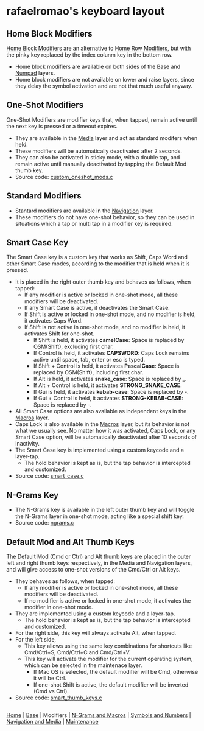 # rafaelromao's keyboard layout

## Home Block Modifiers

[Home Block Modifiers](https://precondition.github.io/home-row-mods#alternative-home-row-mods-layout) are an alternative to [Home Row Modifiers](https://precondition.github.io/home-row-mods), but with the pinky key replaced by the index colunm key in the bottom row.

- Home block modifiers are available on both sides of the [Base](base.md) and [Numpad](symbols.md#numpad-layer) layers.
- Home block modifiers are not available on lower and raise layers, since they delay the symbol activation and are not that much useful anyway.

## One-Shot Modifiers

One-Shot Modifiers are modifier keys that, when tapped, remain active until the next key is pressed or a timeout expires. 
- They are available in the [Media](navigation.md#media) layer and act as standard modifers when held.
- These modifiers will be automatically deactivated after 2 seconds. 
- They can also be activated in sticky mode, with a double tap, and remain active until manually deactivated by tapping the Default Mod thumb key.
- Source code: [custom_oneshot_mods.c](../src/qmk/users/rafaelromao/features/custom_oneshot_mods.c)

## Standard Modifiers

- Stantard modifiers are available in the [Navigation](navigation.md#navigation) layer.
- These modifiers do not have one-shot behavior, so they can be used in situations which a tap or multi tap in a modifier key is required.

## Smart Case Key 

The Smart Case key is a custom key that works as Shift, Caps Word and other Smart Case modes, according to the modifier that is held when it is pressed.
- It is placed in the right outer thumb key and behaves as follows, when tapped:
    - If any modifier is active or locked in one-shot mode, all these modifiers will be deactivated.
    - If any Smart Case is active, it deactivates the Smart Case.
    - If Shift is active or locked in one-shot mode, and no modifier is held, it activates Caps Word.
    - If Shift is not active in one-shot mode, and no modifier is held, it activates Shift for one-shot.
        - If Shift is held, it activates **camelCase**: Space is replaced by OSM(Shift), excluding first char.
        - If Control is held, it activates **CAPSWORD**: Caps Lock remains active until space, tab, enter or esc is typed.
        - If Shift + Control is held, it activates **PascalCase**: Space is replaced by OSM(Shift), including first char.
        - If Alt is held, it activates **snake_case**: Space is replaced by _.
        - If Alt + Control is held, it activates **STRONG_SNAKE_CASE**.
        - If Gui is held, it activates **kebab-case**: Space is replaced by -.
        - If Gui + Control is held, it activates **STRONG-KEBAB-CASE**: Space is replaced by -.
- All Smart Case options are also available as independent keys in the [Macros](macros.md) layer.
- Caps Lock is also available in the [Macros](macros.md) layer, but its behavior is not what we usually see. No matter how it was activated, Caps Lock, or any Smart Case option, will be automatically deactivated after 10 seconds of inactivity.
- The Smart Case key is implemented using a custom keycode and a layer-tap.
    - The hold behavior is kept as is, but the tap behavior is intercepted and customized.
- Source code: [smart_case.c](../src/qmk/users/rafaelromao/features/smart_case.c)

## N-Grams Key
- The N-Grams key is available in the left outer thumb key and will toggle the N-Grams layer in one-shot mode, acting like a special shift key.
- Source code: [ngrams.c](../src/qmk/users/rafaelromao/features/ngrams.c)

## Default Mod and Alt Thumb Keys

The Default Mod (Cmd or Ctrl) and Alt thumb keys are placed in the outer left and right thumb keys respectively, in the Media and Navigation layers, and will give access to one-shot versions of the Cmd/Ctrl or Alt keys.
- They behaves as follows, when tapped:
    - If any modifier is active or locked in one-shot mode, all these modifiers will be deactivated.
    - If no modifier is active or locked in one-shot mode, it activates the modifier in one-shot mode.
- They are implemented using a custom keycode and a layer-tap.
    - The hold behavior is kept as is, but the tap behavior is intercepted and customized.
- For the right side, this key will always activate Alt, when tapped.
- For the left side,
    - This key allows using the same key combinations for shortcuts like Cmd/Ctrl+S, Cmd/Ctrl+C and Cmd/Ctrl+V.
    - This key will activate the modifier for the current operating system, which can be selected in the maintenace layer.
        - If Mac OS is selected, the default modifier will be Cmd, otherwise it will be Ctrl.
        - If one-shot Shift is active, the default modifier will be inverted (Cmd vs Ctrl).
- Source code: [smart_thumb_keys.c](../src/qmk/users/rafaelromao/features/smart_thumb_keys.c)

##
[Home](../readme.md) | 
[Base](base.md) |
Modifiers |
[N-Grams and Macros](macros.md) |
[Symbols and Numbers](symbols.md) |
[Navigation and Media](navigation.md) |
[Maintenance](maintenance.md)
